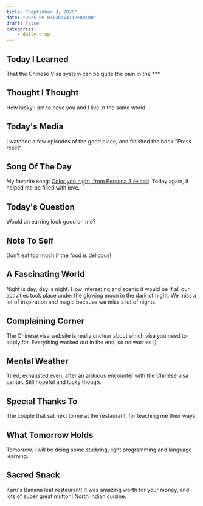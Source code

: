 ```yaml
---
title: "September 3, 2025"
date: "2025-09-03T20:54:12+08:00"
draft: false
categories: 
    - daily drop
---
```


## Today I Learned  
That the Chinese Visa system can be quite the pain in the ***

## Thought I Thought
How lucky I am to have you and I live in the same world. 

## Today's Media
I watched a few episodes of the good place, and finished the book "Press reset".

## Song Of The Day
My favorite song: [Color you night, from Persona 3 reload](https://www.youtube.com/watch?v=j9Sn1nFGQQ8). Today again, it helped me be filled with love. 

## Today's Question
Would an earring look good on me? 

## Note To Self
Don't eat too much if the food is delicous!

## A Fascinating World
Night is day, day is night. How interesting and scenic it would be if all our activities took place under the glowing moon in the dark of night. We miss a lot of inspiration and magic because we miss a lot of nights. 

## Complaining Corner
The Chinese visa website is really unclear about which visa you need to apply for. Everything worked out in the end, so no worries :)

## Mental Weather
Tired, exhausted even, after an arduous encounter with the Chinese visa center. Still hopeful and lucky though. 

## Special Thanks To 
The couple that sat next to me at the restaurant, for teaching me their ways. 

## What Tomorrow Holds
Tomorrow, i will be doing some studying, light programming and language learning. 

## Sacred Snack
Karu's Banana leaf restaurant! It was amazing worth for your money, and lots of super great mutton! North Indian cuisine. 
